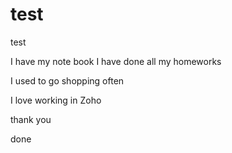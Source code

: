 # test
test

I have my note book
I have done all my homeworks

I used to go shopping often

I love working in Zoho

thank you

done
